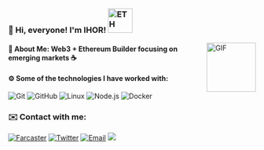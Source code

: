 ### 👋 Hi, everyone! I'm IHOR! <img src="https://emoji.discadia.com/emojis/d35eef48-0f44-4a15-affd-b1e8fefba414.GIF" width="50" height="50" alt="ETH" />
<img align="right" alt="GIF" height="100px" src="https://media.giphy.com/media/Ah3zHH7hvsSB2/giphy.gif" />

#### 🌟 About Me: Web3 + Ethereum Builder focusing on emerging markets ☕

#### ⚙️ Some of the technologies I have worked with:
![Git](https://img.shields.io/badge/-Git-222222?style=flat&logo=git&logoColor=F05032)
![GitHub](https://img.shields.io/badge/-GitHub-222222?style=flat&logo=github&logoColor=181717)
![Linux](https://img.shields.io/badge/-Linux-222222?style=flat&logo=linux&logoColor=FCC624)
![Node.js](https://img.shields.io/badge/-Node.js-222222?style=flat&logo=node.js&logoColor=339933)
![Docker](https://img.shields.io/badge/-Docker-black?style=flat-square&logo=docker)

### ✉️ Contact with me:
[![Farcaster](https://img.shields.io/badge/-Farcaster-blueviolet?style=flat&logo=Farcaster)](https://warpcast.com/leopardracer)
[![Twitter](https://img.shields.io/badge/-Twitter-blue?style=flat&logo=X)](https://x.com/le01pardracer?s=21&t=bPOi8G8ajYBA3bYP6hS98Q)
[![Email](https://img.shields.io/badge/-Gmail-white?style=flat&logo=Gmail)](graters.placket.04@icloud.com)
[![](https://visitcount.itsvg.in/api?id=leopardracer&label=Profile%20Views&color=1&icon=5&pretty=true)](https://visitcount.itsvg.in)
